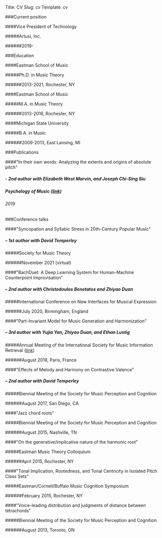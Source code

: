 Title: CV
Slug: cv
Template: cv


###Current position

####Vice President of Technology

#####Artusi, Inc.

######2019-

###Education

####Eastman School of Music

#####Ph.D. in Music Theory

######2013-2021, Rochester, NY

####Eastman School of Music

#####M.A. in Music Theory

######2013-2016, Rochester, NY

####Michigan State University

#####B.A. in Music

######2009-2013, East Lansing, MI


###Publications

####"In their own words: Analyzing the extents and origins of absolute pitch"

##### - 2nd author with Elizabeth West Marvin, and Joseph Chi-Sing Siu

##### Psychology of Music ([link](http://bit.do/ap_music))

###### 2019


###Conference talks

####"Syncopation and Syllabic Stress in 20th-Century Popular Music"

##### – 1st author with David Temperley

#####Society for Music Theory

######November 2021 (virtual)


####"BachDuet: A Deep Learning System for Human-Machine Counterpoint Improvisation"

##### – 2nd author with Christodoulos Benetatos and Zhiyao Duan

#####International Conference on New Interfaces for Musical Expression

######July 2020, Birmingham, England

####"Part-Invariant Model for Music Generation and Harmonization"

##### – 3rd author with Yujia Yan, Zhiyao Duan, and Ethan Lustig

#####Annual Meeting of the International Society for Music Information Retrieval ([link](http://bit.do/music_model))

######August 2018, Paris, France

####"Effects of Melody and Harmony on Contrastive Valence"

##### – 2nd author with David Temperley

#####Biennial Meeting of the Society for Music Perception and Cognition

######August 2017, San Diego, CA

####"Jazz chord roots"

#####Biennial Meeting of the Society for Music Perception and Cognition

######August 2015, Nashville, TN

####"On the generative/implicative nature of the harmonic root"

#####Eastman Music Theory Colloquium

######April 2015, Rochester, NY

####"Tonal Implication, Rootedness, and Tonal Centricity in Isolated Pitch Class Sets"

#####Eastman/Cornell/Buffalo Music Cognition Symposium

######February 2015, Rochester, NY

####"Voice-leading distribution and judgments of distance between tetrachords"

#####Biennial Meeting of the Society for Music Perception and Cognition

######August 2013, Toronto, ON
